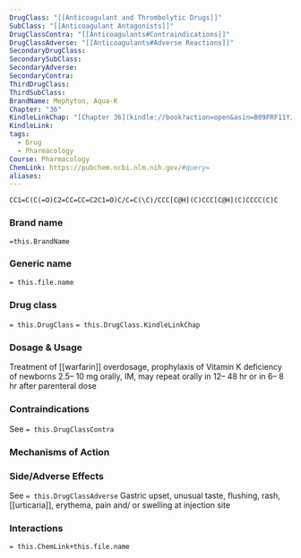 ```yaml
---
DrugClass: "[[Anticoagulant and Thrombolytic Drugs]]"
SubClass: "[[Anticoagulant Antagonists]]"
DrugClassContra: "[[Anticoagulants#Contraindications]]"
DrugClassAdverse: "[[Anticoagulants#Adverse Reactions]]"
SecondaryDrugClass: 
SecondarySubClass: 
SecondaryAdverse: 
SecondaryContra: 
ThirdDrugClass: 
ThirdSubClass: 
BrandName: Mephyton, Aqua-K
Chapter: "36"
KindleLinkChap: "[Chapter 36](kindle://book?action=open&asin=B09FRF11YJ&location=19929)"
KindleLink: 
tags:
  - Drug
  - Pharmacology
Course: Pharmacology
ChemLink: https://pubchem.ncbi.nlm.nih.gov/#query=
aliases:
---
```

```smiles
CC1=C(C(=O)C2=CC=CC=C2C1=O)C/C=C(\C)/CCC[C@H](C)CCC[C@H](C)CCCC(C)C
```

### Brand name
`=this.BrandName`

### Generic name
`= this.file.name`

### Drug class 
`= this.DrugClass`
	`= this.DrugClass.KindleLinkChap`

### Dosage & Usage
Treatment of [[warfarin]] overdosage, prophylaxis of Vitamin K deficiency of newborns 
2.5– 10 mg orally, IM, may repeat orally in 12– 48 hr or in 6– 8 hr after parenteral dose

### Contraindications
See `= this.DrugClassContra`

### Mechanisms of Action


### Side/Adverse Effects
See `= this.DrugClassAdverse`
Gastric upset, unusual taste, flushing, rash, [[urticaria]], erythema, pain and/ or swelling at injection site 

### Interactions

`= this.ChemLink+this.file.name`

